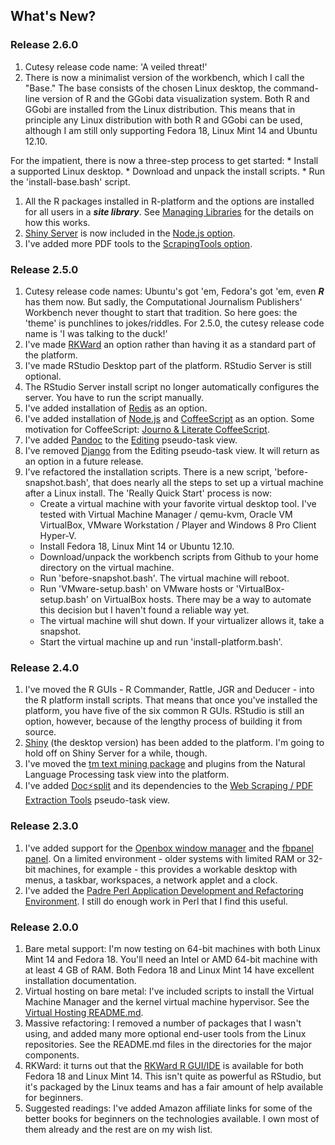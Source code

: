 ## What's New?

### Release 2.6.0
1. Cutesy release code name: 'A veiled threat!'
1. There is now a minimalist version of the workbench, which I call the "Base." The base consists of the chosen Linux desktop, the command-line version of R and the GGobi data visualization system. Both R and GGobi are installed from the Linux distribution. This means that in principle any Linux distribution with both R and GGobi can be used, although I am still only supporting Fedora 18, Linux Mint 14 and Ubuntu 12.10.

For the impatient, there is now a three-step process to get started:
	* Install a supported Linux desktop.
	* Download and unpack the install scripts.
	* Run the 'install-base.bash' script.
1. All the R packages installed in R-platform and the options are installed for all users in a ***site library***. See [Managing Libraries](http://cran.r-project.org/doc/manuals/r-release/R-admin.html#Managing-libraries) for the details on how this works.
1. [Shiny Server](https://github.com/rstudio/shiny-server#shiny-server) is now included in the [Node.js option](https://github.com/znmeb/Computational-Journalism-Publishers-Workbench/blob/master/Node.js/README.md).
1. I've added more PDF tools to the [ScrapingTools option](https://github.com/znmeb/Computational-Journalism-Publishers-Workbench/blob/master/ScrapingTools/README.md).

### Release 2.5.0
1. Cutesy release code names: Ubuntu's got 'em, Fedora's got 'em, even ***R*** has them now. But sadly, the Computational Journalism Publishers' Workbench never thought to start that tradition. So here goes: the 'theme' is punchlines to jokes/riddles. For 2.5.0, the cutesy release code name is 'I was talking to the duck!'
1. I've made [RKWard](http://rkward.sourceforge.net/) an option rather than having it as a standard part of the platform.
1. I've made RStudio Desktop part of the platform. RStudio Server is still optional.
1. The RStudio Server install script no longer automatically configures the server. You have to run the script manually.
1. I've added installation of [Redis](http://redis.io/) as an option.
1. I've added installation of [Node.js](http://nodejs.org/) and [CoffeeScript](http://coffeescript.org/) as an option. Some motivation for CoffeeScript: [Journo & Literate CoffeeScript](http://ashkenas.com/literate-coffeescript/).
1. I've added [Pandoc](http://www.johnmacfarlane.net/pandoc/) to the [Editing](https://github.com/znmeb/Computational-Journalism-Publishers-Workbench/blob/master/Editing/README.md) pseudo-task view.
1. I've removed [Django](https://www.djangoproject.com/) from the Editing pseudo-task view. It will return as an option in a future release.
1. I've refactored the installation scripts. There is a new script, 'before-snapshot.bash', that does nearly all the steps to set up a virtual machine after a Linux install. The 'Really Quick Start' process is now:
	* Create a virtual machine with your favorite virtual desktop tool. I've tested with Virtual Machine Manager / qemu-kvm, Oracle VM VirtualBox, VMware Workstation / Player and Windows 8 Pro Client Hyper-V.
	* Install Fedora 18, Linux Mint 14 or Ubuntu 12.10.
	* Download/unpack the workbench scripts from Github to your home directory on the virtual machine.
	* Run 'before-snapshot.bash'. The virtual machine will reboot.
	* Run 'VMware-setup.bash' on VMware hosts or 'VirtualBox-setup.bash' on VirtualBox hosts. There may be a way to automate this decision but I haven't found a reliable way yet.
	* The virtual machine will shut down. If your virtualizer allows it, take a snapshot.
	* Start the virtual machine up and run 'install-platform.bash'.

### Release 2.4.0
1. I've moved the R GUIs - R Commander, Rattle, JGR and Deducer - into the R platform install scripts. That means that once you've installed the platform, you have five of the six common R GUIs. RStudio is still an option, however, because of the lengthy process of building it from source.
1. [Shiny](http://www.rstudio.com/shiny/) (the desktop version) has been added to the platform. I'm going to hold off on Shiny Server for a while, though.
1. I've moved the [tm text mining package](http://cran.r-project.org/web/packages/tm/index.html) and plugins from the Natural Language Processing task view into the platform.
1. I've added [Doc⚡split](http://documentcloud.github.com/docsplit/) and its dependencies to the [Web Scraping / PDF Extraction Tools](https://github.com/znmeb/Computational-Journalism-Publishers-Workbench/blob/master/ScrapingTools/README.md) pseudo-task view.

### Release 2.3.0
1. I've added support for the [Openbox window manager](http://openbox.org/) and the [fbpanel panel](http://fbpanel.sourceforge.net/). On a limited environment - older systems with limited RAM or 32-bit machines, for example - this provides a workable desktop with menus, a taskbar, workspaces, a network applet and a clock.
1. I've added the [Padre Perl Application Development and Refactoring Environment](http://padre.perlide.org/). I still do enough work in Perl that I find this useful.

### Release 2.0.0
1. Bare metal support: I'm now testing on 64-bit machines with both Linux Mint 14 and Fedora 18. You'll need an Intel or AMD 64-bit machine with at least 4 GB of RAM. Both Fedora 18 and Linux Mint 14 have excellent installation documentation.
1. Virtual hosting on bare metal: I've included scripts to install the Virtual Machine Manager and the kernel virtual machine hypervisor. See the [Virtual Hosting README.md](https://github.com/znmeb/Computational-Journalism-Publishers-Workbench/blob/master/VirtualHosting/README.md).
1. Massive refactoring: I removed a number of packages that I wasn't using, and added many more optional end-user tools from the Linux repositories. See the README.md files in the directories for the major components.
1. RKWard: it turns out that the [RKWard R GUI/IDE](http://rkward.sourceforge.net/) is available for both Fedora 18 and Linux Mint 14. This isn't quite as powerful as RStudio, but it's packaged by the Linux teams and has a fair amount of help available for beginners.
1. Suggested readings: I've added Amazon affiliate links for some of the better books for beginners on the technologies available. I own most of them already and the rest are on my wish list.
